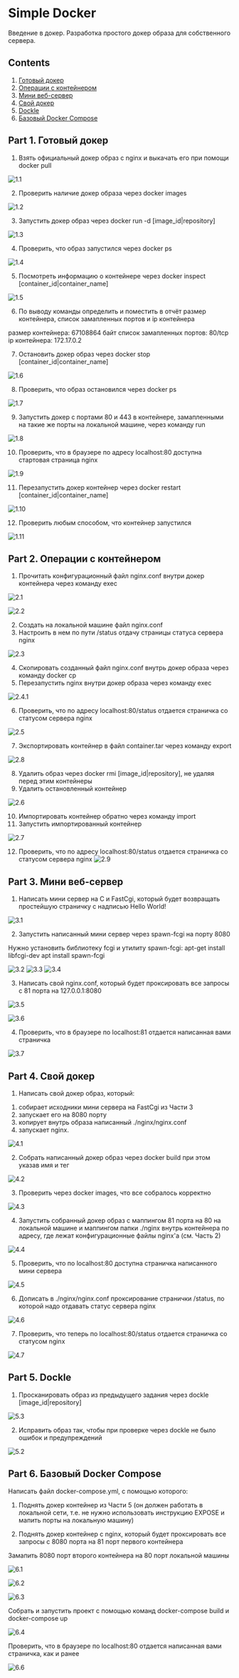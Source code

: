 # Simple Docker

Введение в докер. Разработка простого докер образа для собственного сервера.


## Contents


1. [Готовый докер](#part-1-готовый-докер) 
2. [Операции с контейнером](#part-2-операции-с-контейнером) 
3. [Мини веб-сервер](#part-3-мини-веб-сервер) 
4. [Свой докер](#part-4-свой-докер) 
5. [Dockle](#part-5-dockle) 
6. [Базовый Docker Compose](#part-6-базовый-docker-compose)

## Part 1. Готовый докер ##

1. Взять официальный докер образ с nginx и выкачать его при помощи docker pull

![1.1](https://i.imgur.com/Xtx2cHF.png "1.1 docker pull используется для скачивания образа Docker из удаленного реестра (registry) в локальное хранилище Docker на машине.")

2. Проверить наличие докер образа через docker images

![1.2](https://i.imgur.com/ODCYP7n.png "1.2 docker images выводит список всех доступных образов Docker, которые находятся на локальной машине. Она показывает информацию об идентификаторе образа, теге, размере, дате создания и репозитории, к которому принадлежит образ. " )

3. Запустить докер образ через docker run -d [image_id|repository]

![1.3](https://i.imgur.com/khDx1e7.png "1.3 run -d [image_id|repository] запускает контейнер в фоновом режиме (detached mode). Она используется для запуска нового контейнера из определенного образа или репозитория в фоновом режиме, без привязки к текущему терминалу.")

4. Проверить, что образ запустился через docker ps

![1.4](https://i.imgur.com/KcsB1Ku.png "1.4 docker ps выводит список работающих контейнеров Docker на текущей машине. Это позволяет пользователю просмотреть идентификаторы контейнеров, названия, используемые ресурсы, статус выполнения и другую информацию о контейнерах. ")

5. Посмотреть информацию о контейнере через docker inspect [container_id|container_name]

![1.5](https://i.imgur.com/USeWHdM.png "1.5 docker inspect используется для получения подробной информации о контейнере Docker. Она позволяет просмотреть все настройки, метаданные и конфигурацию контейнера. ")

6. По выводу команды определить и поместить в отчёт размер контейнера, список замапленных портов и ip контейнера

размер контейнера: 67108864 байт 
список замапленных портов: 80/tcp
ip контейнера: 172.17.0.2

7. Остановить докер образ через docker stop [container_id|container_name]

![1.6](https://i.imgur.com/SFbDLDZ.png "1.6 docker stop останавливает работу контейнера Docker по его ID или имени. Когда контейнер останавливается, все процессы внутри него завершаются и контейнер переходит в неактивное состояние.")

8. Проверить, что образ остановился через docker ps

![1.7](https://i.imgur.com/2J9OVb0.png "1.7 Образ остановлен поэтому список пуст")

9. Запустить докер с портами 80 и 443 в контейнере, замапленными на такие же порты на локальной машине, через команду run

![1.8](https://i.imgur.com/Xoc4TEK.png "1.8 Для добавления портов в контейнер Docker через команду run, используем флаг -p или --publish.")

10. Проверить, что в браузере по адресу localhost:80 доступна стартовая страница nginx

![1.9](https://i.imgur.com/V8u3WtT.png "1.9 Через веб-браузер по адресу локальной сети через порт 80, мы зашли на стартовую страничку nginx")

11. Перезапустить докер контейнер через docker restart [container_id|container_name]

![1.10](https://i.imgur.com/5lz6CJz.png "1.10 docker restart используется для перезапуска контейнера Docker. Она прекращает выполнение контейнера, а затем запускает его снова с теми же настройками и параметрами, которые были определены при его первоначальном запуске.")

12. Проверить любым способом, что контейнер запустился 

![1.11](https://i.imgur.com/E2mWYa8.png "1.11 STATUS Up, это значит что контейнер запущен")

## Part 2. Операции с контейнером ##

1. Прочитать конфигурационный файл nginx.conf внутри докер контейнера через команду exec

![2.1](https://i.imgur.com/bxcbbHd.png "2.1 Команда docker exec -it используется для выполнения команд внутри контейнера Docker. exec сообщает Docker'у, что нужно выполнить команду внутри контейнера. -it указывает Docker'у, что команда должна быть выполнена в интерактивном режиме с подключением к терминалу контейнера." )

![2.2](https://i.imgur.com/afQGlcd.png "2.2 nginx.conf - это файл конфигурации главного веб-сервера Nginx. В этом файле определяются основные настройки сервера, такие как порт, каталоги для статических файлов, обработка запросов, проксирование и многое другое.")

2. Создать на локальной машине файл nginx.conf
3. Настроить в нем по пути /status отдачу страницы статуса сервера nginx

![2.3](https://i.imgur.com/gDtorKs.png "2.3 В данном конфигурационном блоке для сервера Nginx на порту 80 определены следующие параметры: listen: определяет IP адрес и порт, на котором сервер будет слушать запросы. 80 указывает на стандартный HTTP порт. [::] указывает на прослушивание запросов с помощью IPv6. server_name: указывает доменное имя или IP адрес, на которое сервер будет отвечать. В данном случае указано localhost, что означает, что сервер будет отвечать на запросы, адресованные локальному компьютеру. location /: определяет точку входа для всех запросов, которые не совпали с другими location блоками. Здесь указаны параметры для обработки запросов, направляемых в корень сайта. root указывает на директорию, в которой находятся файлы сайта, и index указывает на файл(ы), который будет отображаться в случае отсутствия указанного файла в URL запроса. location /status: определяет URL-путь, по которому будет доступна статистика о текущем состоянии сервера. Параметр stub_status указывает на включение статуса Nginx для данного location.")

4. Скопировать созданный файл nginx.conf внутрь докер образа через команду docker cp
5. Перезапустить nginx внутри докер образа через команду exec

![2.4.1](https://i.imgur.com/TO639Hw.png "2.4 docker cp предназначена для копирования файлов и папок между контейнером Docker и локальной машиной или между контейнерами Docker. Она позволяет перемещать файлы и папки внутри контейнера или между контейнером и хостовой машиной. команда ng  nginx -s reload выполняется внутри контейнера с именем ng. Она используется для перезагрузки конфигурации Nginx без перезапуска контейнера.")

6. Проверить, что по адресу localhost:80/status отдается страничка со статусом сервера nginx

![2.5](https://i.imgur.com/XjoD29G.png "2.5 Страничка со статусом сервера nginx отдается")

7. Экспортировать контейнер в файл container.tar через команду export

![2.8](https://i.imgur.com/wspUky7.png "2.7  Данная команда экспортирует файловую систему Docker-контейнера с именем nd в файл container.tar. Экспорт включает все слои файловой системы, находящиеся в контейнере.")

8. Удалить образ через docker rmi [image_id|repository], не удаляя перед этим контейнеры
9. Удалить остановленный контейнер

![2.6](https://i.imgur.com/YfY4x9s.png "2.7 docker stop используется для остановки контейнера Docker. Команда docker rmi используется для удаления одного или нескольких образов Docker. Она принимает аргументы:-f (или --force) - указывает Docker-у на принудительное удаление образа, даже если он используется в контейнерах.image_id - идентификатор (ID) образа Docker, который требуется удалить. repository - имя репозитория образа, который требуется удалить.")

10. Импортировать контейнер обратно через команду import
11. Запустить импортированный контейнер

![2.7](https://i.imgur.com/zQP7Z5f.png "2.8 docker import - это команда в Docker, которая позволяет создать новый образ Docker из архивного файла или из файласистемы на локальном диске. Команда docker start в Docker используется для запуска остановленных контейнеров. ")

12. Проверить, что по адресу localhost:80/status отдается страничка со статусом сервера nginx
![2.9](https://i.imgur.com/fW4kL5E.png "2.9 Страничка со статусом сервера nginx отдается")

## Part 3. Мини веб-сервер ##

1. Написать мини сервер на C и FastCgi, который будет возвращать простейшую страничку с надписью Hello World!

![3.1](https://i.imgur.com/dvpgIU6.png "3.1 fcgi_stdio.h: Включает заголовочный файл fcgi_stdio.h, который содержит функции и определения для работы с FastCGI. while(FCGI_Accept() >= 0) { ... }: Запускает бесконечный цикл, пока FCGI_Accept() возвращает значение больше или равное нулю. FCGI_Accept() используется для принятия и обработки нового запроса FastCGI.")

2. Запустить написанный мини сервер через spawn-fcgi на порту 8080

Нужно установить библиотеку fcgi и утилиту spawn-fcgi:
apt-get install libfcgi-dev
apt install spawn-fcgi

![3.2](https://i.imgur.com/8q6YRLx.png "3.2 Копируем файл в контейнер ")
![3.3](https://i.imgur.com/RDRmjTW.png "3.3 Компилируем файл main.c, опция -lfcgi указывает компилятору использовать библиотеку fcgi при сборке программы.")
![3.4](https://i.imgur.com/X5n0Myj.png "3.4 Команда spawn-fcgi используется для запуска неблокирующего веб-сервера FastCGI на указанном порту.")

3. Написать свой nginx.conf, который будет проксировать все запросы с 81 порта на 127.0.0.1:8080

![3.5](https://i.imgur.com/3HUiIgt.png "/etc/nginx/nginx.conf задали стандартные натройки и подключили файл default.conf")

![3.6](https://i.imgur.com/7E5f663.png "/etc/nginx/conf.d/default.conf Прописали еще дин сервес, который прослушивает 81 порт, fastcgi_pass 127.0.0.1:8080 - это директива, которая указывает, что запросы, поступающие в этот контекст, должны быть переданы в FastCGI-сервер, который работает на адресе 127.0.0. (localhost) и порту 8080. Это означает, что этот контекст использует FastCGI-протокол для обработки запросa")

4. Проверить, что в браузере по localhost:81 отдается написанная вами страничка

![3.7](https://i.imgur.com/ubn2uEi.png "3.7 Cтраничка отдается")

## Part 4. Свой докер ##

1. Написать свой докер образ, который:

1) собирает исходники мини сервера на FastCgi из Части 3
2) запускает его на 8080 порту
3) копирует внутрь образа написанный ./nginx/nginx.conf
4) запускает nginx.

![4.1](https://i.imgur.com/g8mBeRJ.png)

2. Собрать написанный докер образ через docker build при этом указав имя и тег

![4.2](https://i.imgur.com/RDGYfG2.png "4.2 Собрался dockerfile без ошибок")

3. Проверить через docker images, что все собралось корректно

![4.3](https://i.imgur.com/aRD8kEp.png "4.3 Все собралось корректно")

4. Запустить собранный докер образ с маппингом 81 порта на 80 на локальной машине и маппингом папки ./nginx внутрь контейнера по адресу, где лежат конфигурационные файлы nginx'а (см. Часть 2)

![4.4](https://i.imgur.com/rPsboru.png "4.4 Создали VOLUME, при запуске контейнера необходимо создать директорию на хосте, заполненную данными из образа, и смонтировать в указанной точке внутри контейнера" )

5. Проверить, что по localhost:80 доступна страничка написанного мини сервера

![4.5](https://i.imgur.com/oBABBT5.png "4.5 Cтраничка доступна")

6. Дописать в ./nginx/nginx.conf проксирование странички /status, по которой надо отдавать статус сервера nginx

![4.6](https://i.imgur.com/IbeOVDo.png "4.6 Добавили location /status" )

7. Проверить, что теперь по localhost:80/status отдается страничка со статусом nginx

![4.7](https://i.imgur.com/oRm82Xv.png "4.7 Cтраничка отдается со статусом nginx ")

## Part 5. Dockle ##

1. Просканировать образ из предыдущего задания через dockle [image_id|repository]

![5.3](https://i.imgur.com/NX451EA.png "4.8 Образ взят Debian:12 для исправление ошибки. Так же очистили кэш пакетного менеджера apt. Добавили пользователя")

2. Исправить образ так, чтобы при проверке через dockle не было ошибок и предупреждений

![5.2](https://i.imgur.com/lFlEKTS.png "5.2 Ошибок и предупреждений нет")

## Part 6. Базовый Docker Compose ## 

Написать файл docker-compose.yml, с помощью которого:

1) Поднять докер контейнер из Части 5 (он должен работать в локальной сети, т.е. не нужно использовать инструкцию EXPOSE и мапить порты на локальную машину)

2) Поднять докер контейнер с nginx, который будет проксировать все запросы с 8080 порта на 81 порт первого контейнера

Замапить 8080 порт второго контейнера на 80 порт локальной машины

![6.1](https://i.imgur.com/AYK5lEJ.png "6.1 Создаем docker-compose.yml. Прописываем порты у proxy 80:8080, создаем общую сеть")

![6.2](https://i.imgur.com/b0VN0qO.png "6.2 Dockerfile контейнера который будет проксировать все запросы с 8080 порта на 81 порт первого контейнера")

![6.3](https://i.imgur.com/RxHBrf2.png "6.3 Прослушивается порт 8080, все запросы поподают в контейнер web (так как мы дали им общую сеть, мы можем обратиться по имени контейнера) на 81 порт")

Собрать и запустить проект с помощью команд docker-compose build и docker-compose up

![6.4](https://i.imgur.com/8v1tGQW.png "6.4 docker-compose build выполняет сборку сервисов, описанных в файле docker-compose.yml. docker-compose up используется для запуска сервисов, описанных в файле docker-compose.yml.")

Проверить, что в браузере по localhost:80 отдается написанная вами страничка, как и ранее

![6.6](https://i.imgur.com/oqvHdYw.png "6.6 Страничка отдается")